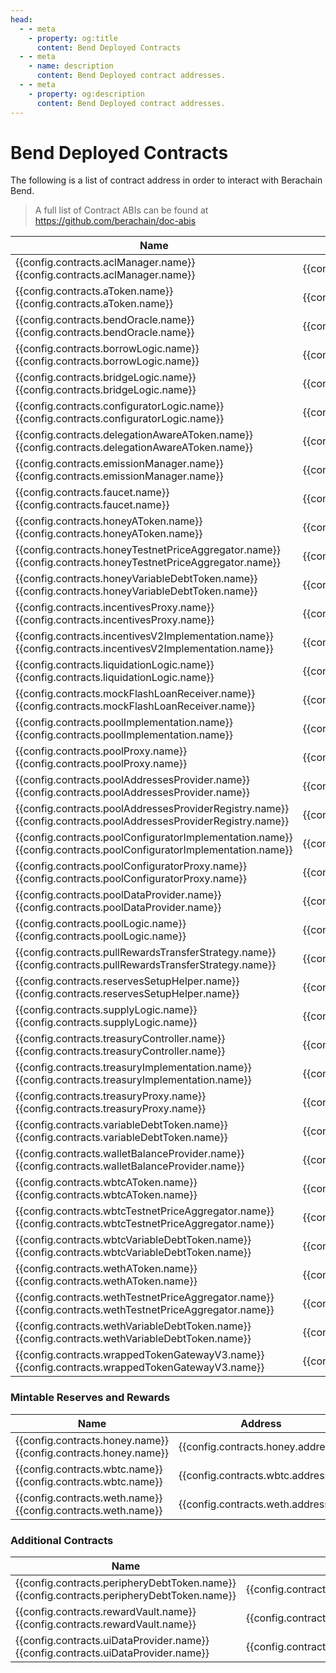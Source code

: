 ```yaml
---
head:
  - - meta
    - property: og:title
      content: Bend Deployed Contracts
  - - meta
    - name: description
      content: Bend Deployed contract addresses.
  - - meta
    - property: og:description
      content: Bend Deployed contract addresses.
---
```


<script setup>
  import config from '@berachain/config/constants.json';
</script>

# Bend Deployed Contracts

The following is a list of contract address in order to interact with Berachain Bend.

> A full list of Contract ABIs can be found at https://github.com/berachain/doc-abis

| Name                                                                                                                                                                                                                                                                       | Address                                                                                                                                                                                              | ABI                                                                                                                                                  |
| -------------------------------------------------------------------------------------------------------------------------------------------------------------------------------------------------------------------------------------------------------------------------- | ---------------------------------------------------------------------------------------------------------------------------------------------------------------------------------------------------- | ---------------------------------------------------------------------------------------------------------------------------------------------------- |
| <a v-if="config.contracts.aclManager.docsUrl" :href="config.contracts.aclManager.docsUrl">{{config.contracts.aclManager.name}}</a><span v-else>{{config.contracts.aclManager.name}}</span>                                                                                 | <a target="_blank" :href="config.testnet.dapps.beratrail.url + 'address/' + config.contracts.aclManager.address">{{config.contracts.aclManager.address}}</a>                                         | <a target="_blank" v-if=config.contracts.aclManager.abi :href="config.contracts.aclManager.abi">ABI File</a>                                         |
| <a v-if="config.contracts.aToken.docsUrl" :href="config.contracts.aToken.docsUrl">{{config.contracts.aToken.name}}</a><span v-else>{{config.contracts.aToken.name}}</span>                                                                                                 | <a target="_blank" :href="config.testnet.dapps.beratrail.url + 'address/' + config.contracts.aToken.address">{{config.contracts.aToken.address}}</a>                                                 | <a target="_blank" v-if=config.contracts.aToken.abi :href="config.contracts.aToken.abi">ABI File</a>                                                 |
| <a v-if="config.contracts.bendOracle.docsUrl" :href="config.contracts.bendOracle.docsUrl">{{config.contracts.bendOracle.name}}</a><span v-else>{{config.contracts.bendOracle.name}}</span>                                                                                 | <a target="_blank" :href="config.testnet.dapps.beratrail.url + 'address/' + config.contracts.bendOracle.address">{{config.contracts.bendOracle.address}}</a>                                         | <a target="_blank" v-if=config.contracts.bendOracle.abi :href="config.contracts.bendOracle.abi">ABI File</a>                                         |
| <a v-if="config.contracts.borrowLogic.docsUrl" :href="config.contracts.borrowLogic.docsUrl">{{config.contracts.borrowLogic.name}}</a><span v-else>{{config.contracts.borrowLogic.name}}</span>                                                                             | <a target="_blank" :href="config.testnet.dapps.beratrail.url + 'address/' + config.contracts.borrowLogic.address">{{config.contracts.borrowLogic.address}}</a>                                       | <a target="_blank" v-if=config.contracts.borrowLogic.abi :href="config.contracts.borrowLogic.abi">ABI File</a>                                       |
| <a v-if="config.contracts.bridgeLogic.docsUrl" :href="config.contracts.bridgeLogic.docsUrl">{{config.contracts.bridgeLogic.name}}</a><span v-else>{{config.contracts.bridgeLogic.name}}</span>                                                                             | <a target="_blank" :href="config.testnet.dapps.beratrail.url + 'address/' + config.contracts.bridgeLogic.address">{{config.contracts.bridgeLogic.address}}</a>                                       | <a target="_blank" v-if=config.contracts.bridgeLogic.abi :href="config.contracts.bridgeLogic.abi">ABI File</a>                                       |
| <a v-if="config.contracts.configuratorLogic.docsUrl" :href="config.contracts.configuratorLogic.docsUrl">{{config.contracts.configuratorLogic.name}}</a><span v-else>{{config.contracts.configuratorLogic.name}}</span>                                                     | <a target="_blank" :href="config.testnet.dapps.beratrail.url + 'address/' + config.contracts.configuratorLogic.address">{{config.contracts.configuratorLogic.address}}</a>                           | <a target="_blank" v-if=config.contracts.configuratorLogic.abi :href="config.contracts.configuratorLogic.abi">ABI File</a>                           |
| <a v-if="config.contracts.delegationAwareAToken.docsUrl" :href="config.contracts.delegationAwareAToken.docsUrl">{{config.contracts.delegationAwareAToken.name}}</a><span v-else>{{config.contracts.delegationAwareAToken.name}}</span>                                     | <a target="_blank" :href="config.testnet.dapps.beratrail.url + 'address/' + config.contracts.delegationAwareAToken.address">{{config.contracts.delegationAwareAToken.address}}</a>                   | <a target="_blank" v-if=config.contracts.delegationAwareAToken.abi :href="config.contracts.delegationAwareAToken.abi">ABI File</a>                   |
| <a v-if="config.contracts.emissionManager.docsUrl" :href="config.contracts.emissionManager.docsUrl">{{config.contracts.emissionManager.name}}</a><span v-else>{{config.contracts.emissionManager.name}}</span>                                                             | <a target="_blank" :href="config.testnet.dapps.beratrail.url + 'address/' + config.contracts.emissionManager.address">{{config.contracts.emissionManager.address}}</a>                               | <a target="_blank" v-if=config.contracts.emissionManager.abi :href="config.contracts.emissionManager.abi">ABI File</a>                               |
| <a v-if="config.contracts.faucet.docsUrl" :href="config.contracts.faucet.docsUrl">{{config.contracts.faucet.name}}</a><span v-else>{{config.contracts.faucet.name}}</span>                                                                                                 | <a target="_blank" :href="config.testnet.dapps.beratrail.url + 'address/' + config.contracts.faucet.address">{{config.contracts.faucet.address}}</a>                                                 | <a target="_blank" v-if=config.contracts.faucet.abi :href="config.contracts.faucet.abi">ABI File</a>                                                 |
| <a v-if="config.contracts.honeyAToken.docsUrl" :href="config.contracts.honeyAToken.docsUrl">{{config.contracts.honeyAToken.name}}</a><span v-else>{{config.contracts.honeyAToken.name}}</span>                                                                             | <a target="_blank" :href="config.testnet.dapps.beratrail.url + 'address/' + config.contracts.honeyAToken.address">{{config.contracts.honeyAToken.address}}</a>                                       | <a target="_blank" v-if=config.contracts.honeyAToken.abi :href="config.contracts.honeyAToken.abi">ABI File</a>                                       |
| <a v-if="config.contracts.honeyTestnetPriceAggregator.docsUrl" :href="config.contracts.honeyTestnetPriceAggregator.docsUrl">{{config.contracts.honeyTestnetPriceAggregator.name}}</a><span v-else>{{config.contracts.honeyTestnetPriceAggregator.name}}</span>             | <a target="_blank" :href="config.testnet.dapps.beratrail.url + 'address/' + config.contracts.honeyTestnetPriceAggregator.address">{{config.contracts.honeyTestnetPriceAggregator.address}}</a>       | <a target="_blank" v-if=config.contracts.honeyTestnetPriceAggregator.abi :href="config.contracts.honeyTestnetPriceAggregator.abi">ABI File</a>       |
| <a v-if="config.contracts.honeyVariableDebtToken.docsUrl" :href="config.contracts.honeyVariableDebtToken.docsUrl">{{config.contracts.honeyVariableDebtToken.name}}</a><span v-else>{{config.contracts.honeyVariableDebtToken.name}}</span>                                 | <a target="_blank" :href="config.testnet.dapps.beratrail.url + 'address/' + config.contracts.honeyVariableDebtToken.address">{{config.contracts.honeyVariableDebtToken.address}}</a>                 | <a target="_blank" v-if=config.contracts.honeyVariableDebtToken.abi :href="config.contracts.honeyVariableDebtToken.abi">ABI File</a>                 |
| <a v-if="config.contracts.incentivesProxy.docsUrl" :href="config.contracts.incentivesProxy.docsUrl">{{config.contracts.incentivesProxy.name}}</a><span v-else>{{config.contracts.incentivesProxy.name}}</span>                                                             | <a target="_blank" :href="config.testnet.dapps.beratrail.url + 'address/' + config.contracts.incentivesProxy.address">{{config.contracts.incentivesProxy.address}}</a>                               | <a target="_blank" v-if=config.contracts.incentivesProxy.abi :href="config.contracts.incentivesProxy.abi">ABI File</a>                               |
| <a v-if="config.contracts.incentivesV2Implementation.docsUrl" :href="config.contracts.incentivesV2Implementation.docsUrl">{{config.contracts.incentivesV2Implementation.name}}</a><span v-else>{{config.contracts.incentivesV2Implementation.name}}</span>                 | <a target="_blank" :href="config.testnet.dapps.beratrail.url + 'address/' + config.contracts.incentivesV2Implementation.address">{{config.contracts.incentivesV2Implementation.address}}</a>         | <a target="_blank" v-if=config.contracts.incentivesV2Implementation.abi :href="config.contracts.incentivesV2Implementation.abi">ABI File</a>         |
| <a v-if="config.contracts.liquidationLogic.docsUrl" :href="config.contracts.liquidationLogic.docsUrl">{{config.contracts.liquidationLogic.name}}</a><span v-else>{{config.contracts.liquidationLogic.name}}</span>                                                         | <a target="_blank" :href="config.testnet.dapps.beratrail.url + 'address/' + config.contracts.liquidationLogic.address">{{config.contracts.liquidationLogic.address}}</a>                             | <a target="_blank" v-if=config.contracts.liquidationLogic.abi :href="config.contracts.liquidationLogic.abi">ABI File</a>                             |
| <a v-if="config.contracts.mockFlashLoanReceiver.docsUrl" :href="config.contracts.mockFlashLoanReceiver.docsUrl">{{config.contracts.mockFlashLoanReceiver.name}}</a><span v-else>{{config.contracts.mockFlashLoanReceiver.name}}</span>                                     | <a target="_blank" :href="config.testnet.dapps.beratrail.url + 'address/' + config.contracts.mockFlashLoanReceiver.address">{{config.contracts.mockFlashLoanReceiver.address}}</a>                   | <a target="_blank" v-if=config.contracts.mockFlashLoanReceiver.abi :href="config.contracts.mockFlashLoanReceiver.abi">ABI File</a>                   |
| <a v-if="config.contracts.poolImplementation.docsUrl" :href="config.contracts.poolImplementation.docsUrl">{{config.contracts.poolImplementation.name}}</a><span v-else>{{config.contracts.poolImplementation.name}}</span>                                                 | <a target="_blank" :href="config.testnet.dapps.beratrail.url + 'address/' + config.contracts.poolImplementation.address">{{config.contracts.poolImplementation.address}}</a>                         | <a target="_blank" v-if=config.contracts.poolImplementation.abi :href="config.contracts.poolImplementation.abi">ABI File</a>                         |
| <a v-if="config.contracts.poolProxy.docsUrl" :href="config.contracts.poolProxy.docsUrl">{{config.contracts.poolProxy.name}}</a><span v-else>{{config.contracts.poolProxy.name}}</span>                                                                                     | <a target="_blank" :href="config.testnet.dapps.beratrail.url + 'address/' + config.contracts.poolProxy.address">{{config.contracts.poolProxy.address}}</a>                                           | <a target="_blank" v-if=config.contracts.poolProxy.abi :href="config.contracts.poolProxy.abi">ABI File</a>                                           |
| <a v-if="config.contracts.poolAddressesProvider.docsUrl" :href="config.contracts.poolAddressesProvider.docsUrl">{{config.contracts.poolAddressesProvider.name}}</a><span v-else>{{config.contracts.poolAddressesProvider.name}}</span>                                     | <a target="_blank" :href="config.testnet.dapps.beratrail.url + 'address/' + config.contracts.poolAddressesProvider.address">{{config.contracts.poolAddressesProvider.address}}</a>                   | <a target="_blank" v-if=config.contracts.poolAddressesProvider.abi :href="config.contracts.poolAddressesProvider.abi">ABI File</a>                   |
| <a v-if="config.contracts.poolAddressesProviderRegistry.docsUrl" :href="config.contracts.poolAddressesProviderRegistry.docsUrl">{{config.contracts.poolAddressesProviderRegistry.name}}</a><span v-else>{{config.contracts.poolAddressesProviderRegistry.name}}</span>     | <a target="_blank" :href="config.testnet.dapps.beratrail.url + 'address/' + config.contracts.poolAddressesProviderRegistry.address">{{config.contracts.poolAddressesProviderRegistry.address}}</a>   | <a target="_blank" v-if=config.contracts.poolAddressesProviderRegistry.abi :href="config.contracts.poolAddressesProviderRegistry.abi">ABI File</a>   |
| <a v-if="config.contracts.poolConfiguratorImplementation.docsUrl" :href="config.contracts.poolConfiguratorImplementation.docsUrl">{{config.contracts.poolConfiguratorImplementation.name}}</a><span v-else>{{config.contracts.poolConfiguratorImplementation.name}}</span> | <a target="_blank" :href="config.testnet.dapps.beratrail.url + 'address/' + config.contracts.poolConfiguratorImplementation.address">{{config.contracts.poolConfiguratorImplementation.address}}</a> | <a target="_blank" v-if=config.contracts.poolConfiguratorImplementation.abi :href="config.contracts.poolConfiguratorImplementation.abi">ABI File</a> |
| <a v-if="config.contracts.poolConfiguratorProxy.docsUrl" :href="config.contracts.poolConfiguratorProxy.docsUrl">{{config.contracts.poolConfiguratorProxy.name}}</a><span v-else>{{config.contracts.poolConfiguratorProxy.name}}</span>                                     | <a target="_blank" :href="config.testnet.dapps.beratrail.url + 'address/' + config.contracts.poolConfiguratorProxy.address">{{config.contracts.poolConfiguratorProxy.address}}</a>                   | <a target="_blank" v-if=config.contracts.poolConfiguratorProxy.abi :href="config.contracts.poolConfiguratorProxy.abi">ABI File</a>                   |
| <a v-if="config.contracts.poolDataProvider.docsUrl" :href="config.contracts.poolDataProvider.docsUrl">{{config.contracts.poolDataProvider.name}}</a><span v-else>{{config.contracts.poolDataProvider.name}}</span>                                                         | <a target="_blank" :href="config.testnet.dapps.beratrail.url + 'address/' + config.contracts.poolDataProvider.address">{{config.contracts.poolDataProvider.address}}</a>                             | <a target="_blank" v-if=config.contracts.poolDataProvider.abi :href="config.contracts.poolDataProvider.abi">ABI File</a>                             |
| <a v-if="config.contracts.poolLogic.docsUrl" :href="config.contracts.poolLogic.docsUrl">{{config.contracts.poolLogic.name}}</a><span v-else>{{config.contracts.poolLogic.name}}</span>                                                                                     | <a target="_blank" :href="config.testnet.dapps.beratrail.url + 'address/' + config.contracts.poolLogic.address">{{config.contracts.poolLogic.address}}</a>                                           | <a target="_blank" v-if=config.contracts.poolLogic.abi :href="config.contracts.poolLogic.abi">ABI File</a>                                           |
| <a v-if="config.contracts.pullRewardsTransferStrategy.docsUrl" :href="config.contracts.pullRewardsTransferStrategy.docsUrl">{{config.contracts.pullRewardsTransferStrategy.name}}</a><span v-else>{{config.contracts.pullRewardsTransferStrategy.name}}</span>             | <a target="_blank" :href="config.testnet.dapps.beratrail.url + 'address/' + config.contracts.pullRewardsTransferStrategy.address">{{config.contracts.pullRewardsTransferStrategy.address}}</a>       | <a target="_blank" v-if=config.contracts.pullRewardsTransferStrategy.abi :href="config.contracts.pullRewardsTransferStrategy.abi">ABI File</a>       |
| <a v-if="config.contracts.reservesSetupHelper.docsUrl" :href="config.contracts.reservesSetupHelper.docsUrl">{{config.contracts.reservesSetupHelper.name}}</a><span v-else>{{config.contracts.reservesSetupHelper.name}}</span>                                             | <a target="_blank" :href="config.testnet.dapps.beratrail.url + 'address/' + config.contracts.reservesSetupHelper.address">{{config.contracts.reservesSetupHelper.address}}</a>                       | <a target="_blank" v-if=config.contracts.reservesSetupHelper.abi :href="config.contracts.reservesSetupHelper.abi">ABI File</a>                       |
| <a v-if="config.contracts.supplyLogic.docsUrl" :href="config.contracts.supplyLogic.docsUrl">{{config.contracts.supplyLogic.name}}</a><span v-else>{{config.contracts.supplyLogic.name}}</span>                                                                             | <a target="_blank" :href="config.testnet.dapps.beratrail.url + 'address/' + config.contracts.supplyLogic.address">{{config.contracts.supplyLogic.address}}</a>                                       | <a target="_blank" v-if=config.contracts.supplyLogic.abi :href="config.contracts.supplyLogic.abi">ABI File</a>                                       |
| <a v-if="config.contracts.treasuryController.docsUrl" :href="config.contracts.treasuryController.docsUrl">{{config.contracts.treasuryController.name}}</a><span v-else>{{config.contracts.treasuryController.name}}</span>                                                 | <a target="_blank" :href="config.testnet.dapps.beratrail.url + 'address/' + config.contracts.treasuryController.address">{{config.contracts.treasuryController.address}}</a>                         | <a target="_blank" v-if=config.contracts.treasuryController.abi :href="config.contracts.treasuryController.abi">ABI File</a>                         |
| <a v-if="config.contracts.treasuryImplementation.docsUrl" :href="config.contracts.treasuryImplementation.docsUrl">{{config.contracts.treasuryImplementation.name}}</a><span v-else>{{config.contracts.treasuryImplementation.name}}</span>                                 | <a target="_blank" :href="config.testnet.dapps.beratrail.url + 'address/' + config.contracts.treasuryImplementation.address">{{config.contracts.treasuryImplementation.address}}</a>                 | <a target="_blank" v-if=config.contracts.treasuryImplementation.abi :href="config.contracts.treasuryImplementation.abi">ABI File</a>                 |
| <a v-if="config.contracts.treasuryProxy.docsUrl" :href="config.contracts.treasuryProxy.docsUrl">{{config.contracts.treasuryProxy.name}}</a><span v-else>{{config.contracts.treasuryProxy.name}}</span>                                                                     | <a target="_blank" :href="config.testnet.dapps.beratrail.url + 'address/' + config.contracts.treasuryProxy.address">{{config.contracts.treasuryProxy.address}}</a>                                   | <a target="_blank" v-if=config.contracts.treasuryProxy.abi :href="config.contracts.treasuryProxy.abi">ABI File</a>                                   |
| <a v-if="config.contracts.variableDebtToken.docsUrl" :href="config.contracts.variableDebtToken.docsUrl">{{config.contracts.variableDebtToken.name}}</a><span v-else>{{config.contracts.variableDebtToken.name}}</span>                                                     | <a target="_blank" :href="config.testnet.dapps.beratrail.url + 'address/' + config.contracts.variableDebtToken.address">{{config.contracts.variableDebtToken.address}}</a>                           | <a target="_blank" v-if=config.contracts.variableDebtToken.abi :href="config.contracts.variableDebtToken.abi">ABI File</a>                           |
| <a v-if="config.contracts.walletBalanceProvider.docsUrl" :href="config.contracts.walletBalanceProvider.docsUrl">{{config.contracts.walletBalanceProvider.name}}</a><span v-else>{{config.contracts.walletBalanceProvider.name}}</span>                                     | <a target="_blank" :href="config.testnet.dapps.beratrail.url + 'address/' + config.contracts.walletBalanceProvider.address">{{config.contracts.walletBalanceProvider.address}}</a>                   | <a target="_blank" v-if=config.contracts.walletBalanceProvider.abi :href="config.contracts.walletBalanceProvider.abi">ABI File</a>                   |
| <a v-if="config.contracts.wbtcAToken.docsUrl" :href="config.contracts.wbtcAToken.docsUrl">{{config.contracts.wbtcAToken.name}}</a><span v-else>{{config.contracts.wbtcAToken.name}}</span>                                                                                 | <a target="_blank" :href="config.testnet.dapps.beratrail.url + 'address/' + config.contracts.wbtcAToken.address">{{config.contracts.wbtcAToken.address}}</a>                                         | <a target="_blank" v-if=config.contracts.wbtcAToken.abi :href="config.contracts.wbtcAToken.abi">ABI File</a>                                         |
| <a v-if="config.contracts.wbtcTestnetPriceAggregator.docsUrl" :href="config.contracts.wbtcTestnetPriceAggregator.docsUrl">{{config.contracts.wbtcTestnetPriceAggregator.name}}</a><span v-else>{{config.contracts.wbtcTestnetPriceAggregator.name}}</span>                 | <a target="_blank" :href="config.testnet.dapps.beratrail.url + 'address/' + config.contracts.wbtcTestnetPriceAggregator.address">{{config.contracts.wbtcTestnetPriceAggregator.address}}</a>         | <a target="_blank" v-if=config.contracts.wbtcTestnetPriceAggregator.abi :href="config.contracts.wbtcTestnetPriceAggregator.abi">ABI File</a>         |
| <a v-if="config.contracts.wbtcVariableDebtToken.docsUrl" :href="config.contracts.wbtcVariableDebtToken.docsUrl">{{config.contracts.wbtcVariableDebtToken.name}}</a><span v-else>{{config.contracts.wbtcVariableDebtToken.name}}</span>                                     | <a target="_blank" :href="config.testnet.dapps.beratrail.url + 'address/' + config.contracts.wbtcVariableDebtToken.address">{{config.contracts.wbtcVariableDebtToken.address}}</a>                   | <a target="_blank" v-if=config.contracts.wbtcVariableDebtToken.abi :href="config.contracts.wbtcVariableDebtToken.abi">ABI File</a>                   |
| <a v-if="config.contracts.wethAToken.docsUrl" :href="config.contracts.wethAToken.docsUrl">{{config.contracts.wethAToken.name}}</a><span v-else>{{config.contracts.wethAToken.name}}</span>                                                                                 | <a target="_blank" :href="config.testnet.dapps.beratrail.url + 'address/' + config.contracts.wethAToken.address">{{config.contracts.wethAToken.address}}</a>                                         | <a target="_blank" v-if=config.contracts.wethAToken.abi :href="config.contracts.wethAToken.abi">ABI File</a>                                         |
| <a v-if="config.contracts.wethTestnetPriceAggregator.docsUrl" :href="config.contracts.wethTestnetPriceAggregator.docsUrl">{{config.contracts.wethTestnetPriceAggregator.name}}</a><span v-else>{{config.contracts.wethTestnetPriceAggregator.name}}</span>                 | <a target="_blank" :href="config.testnet.dapps.beratrail.url + 'address/' + config.contracts.wethTestnetPriceAggregator.address">{{config.contracts.wethTestnetPriceAggregator.address}}</a>         | <a target="_blank" v-if=config.contracts.wethTestnetPriceAggregator.abi :href="config.contracts.wethTestnetPriceAggregator.abi">ABI File</a>         |
| <a v-if="config.contracts.wethVariableDebtToken.docsUrl" :href="config.contracts.wethVariableDebtToken.docsUrl">{{config.contracts.wethVariableDebtToken.name}}</a><span v-else>{{config.contracts.wethVariableDebtToken.name}}</span>                                     | <a target="_blank" :href="config.testnet.dapps.beratrail.url + 'address/' + config.contracts.wethVariableDebtToken.address">{{config.contracts.wethVariableDebtToken.address}}</a>                   | <a target="_blank" v-if=config.contracts.wethVariableDebtToken.abi :href="config.contracts.wethVariableDebtToken.abi">ABI File</a>                   |
| <a v-if="config.contracts.wrappedTokenGatewayV3.docsUrl" :href="config.contracts.wrappedTokenGatewayV3.docsUrl">{{config.contracts.wrappedTokenGatewayV3.name}}</a><span v-else>{{config.contracts.wrappedTokenGatewayV3.name}}</span>                                     | <a target="_blank" :href="config.testnet.dapps.beratrail.url + 'address/' + config.contracts.wrappedTokenGatewayV3.address">{{config.contracts.wrappedTokenGatewayV3.address}}</a>                   | <a target="_blank" v-if=config.contracts.wrappedTokenGatewayV3.abi :href="config.contracts.wrappedTokenGatewayV3.abi">ABI File</a>                   |

### Mintable Reserves and Rewards

| Name                                                                                                                                                                                                  | Address                                                                                                                                            | ABI                                                                                                |
| ----------------------------------------------------------------------------------------------------------------------------------------------------------------------------------------------------- | -------------------------------------------------------------------------------------------------------------------------------------------------- | -------------------------------------------------------------------------------------------------- |
| <a v-if="config.contracts.honey.docsUrl" :href="config.websites.docsCore.url + config.contracts.honey.docsUrl">{{config.contracts.honey.name}}</a><span v-else>{{config.contracts.honey.name}}</span> | <a target="_blank" :href="config.testnet.dapps.beratrail.url + 'address/' + config.contracts.honey.address">{{config.contracts.honey.address}}</a> | <a target="_blank" v-if=config.contracts.honey.abi :href="config.contracts.honey.abi">ABI File</a> |
| <a v-if="config.contracts.wbtc.docsUrl" :href="config.websites.docsCore.url + config.contracts.wbtc.docsUrl">{{config.contracts.wbtc.name}}</a><span v-else>{{config.contracts.wbtc.name}}</span>     | <a target="_blank" :href="config.testnet.dapps.beratrail.url + 'address/' + config.contracts.wbtc.address">{{config.contracts.wbtc.address}}</a>   | <a target="_blank" v-if=config.contracts.wbtc.abi :href="config.contracts.wbtc.abi">ABI File</a>   |
| <a v-if="config.contracts.weth.docsUrl" :href="config.websites.docsCore.url + config.contracts.weth.docsUrl">{{config.contracts.weth.name}}</a><span v-else>{{config.contracts.weth.name}}</span>     | <a target="_blank" :href="config.testnet.dapps.beratrail.url + 'address/' + config.contracts.weth.address">{{config.contracts.weth.address}}</a>   | <a target="_blank" v-if=config.contracts.weth.abi :href="config.contracts.weth.abi">ABI File</a>   |

### Additional Contracts

| Name                                                                                                                                                                                                                       | Address                                                                                                                                                                      | ABI                                                                                                                          |
| -------------------------------------------------------------------------------------------------------------------------------------------------------------------------------------------------------------------------- | ---------------------------------------------------------------------------------------------------------------------------------------------------------------------------- | ---------------------------------------------------------------------------------------------------------------------------- |
| <a v-if="config.contracts.peripheryDebtToken.docsUrl" :href="config.contracts.peripheryDebtToken.docsUrl">{{config.contracts.peripheryDebtToken.name}}</a><span v-else>{{config.contracts.peripheryDebtToken.name}}</span> | <a target="_blank" :href="config.testnet.dapps.beratrail.url + 'address/' + config.contracts.peripheryDebtToken.address">{{config.contracts.peripheryDebtToken.address}}</a> | <a target="_blank" v-if=config.contracts.peripheryDebtToken.abi :href="config.contracts.peripheryDebtToken.abi">ABI File</a> |
| <a v-if="config.contracts.rewardVault.docsUrl" :href="config.contracts.rewardVault.docsUrl">{{config.contracts.rewardVault.name}}</a><span v-else>{{config.contracts.rewardVault.name}}</span>                             | <a target="_blank" :href="config.testnet.dapps.beratrail.url + 'address/' + config.contracts.rewardVault.address">{{config.contracts.rewardVault.address}}</a>               | <a target="_blank" v-if=config.contracts.rewardVault.abi :href="config.contracts.rewardVault.abi">ABI File</a>               |
| <a v-if="config.contracts.uiDataProvider.docsUrl" :href="config.contracts.uiDataProvider.docsUrl">{{config.contracts.uiDataProvider.name}}</a><span v-else>{{config.contracts.uiDataProvider.name}}</span>                 | <a target="_blank" :href="config.testnet.dapps.beratrail.url + 'address/' + config.contracts.uiDataProvider.address">{{config.contracts.uiDataProvider.address}}</a>         | <a target="_blank" v-if=config.contracts.uiDataProvider.abi :href="config.contracts.uiDataProvider.abi">ABI File</a>         |
